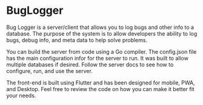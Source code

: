 # BugLogger

Bug Logger is a server/client that allows you to log bugs and other info to a database. The purpose of the system is to allow developers the ability to log bugs, debug info, and meta data to help solve problems.  

You can build the server from code using a Go compiler. The config.json file has the main configuration infor for the server to run. It was built to allow multiple databases if desired. Follow the server docs to see how to configure, run, and use the server.

The front-end is built using Flutter and has been designed for mobile, PWA, and Desktop. Feel free to review the code on how you can make it better fit your needs.
